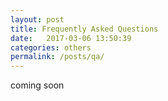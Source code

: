 ```yaml
---
layout: post
title: Frequently Asked Questions
date:   2017-03-06 13:50:39
categories: others
permalink: /posts/qa/
---
```


coming soon
